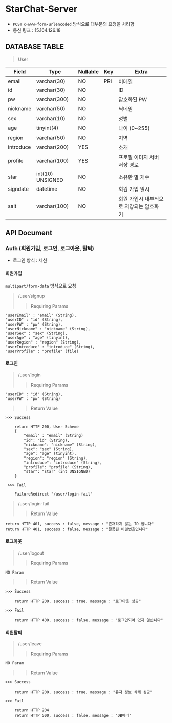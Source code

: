 # StarChat-Server
* <code>POST</code> <code>x-www-form-urlencoded</code> 방식으로 대부분의 요청을 처리함
* 통신 링크 : 15.164.126.18

## DATABASE TABLE 
> User

| Field | Type | Nullable | Key | Extra |
| ------ | ------ | ------ | ------ | ------ |
| email | varchar(30) | NO | PRI | 이메일 |
| id | varchar(30) | NO |  | ID |
| pw | varchar(300) | NO |  | 암호화된 PW | 
| nickname | varchar(50) | NO |  | 닉네임 |
| sex | varchar(10) | NO |  | 성별 |
| age | tinyint(4) | NO |  | 나이 (0~255) |
| region | varchar(50) | NO |  | 지역 |
| introduce | varchar(200) | YES |  | 소개 |
| profile | varchar(100) | YES |  | 프로필 이미지 서버 저장 경로 |
| star | int(10) UNSIGNED | NO |  | 소유한 별 개수 |
| signdate | datetime | NO |  | 회원 가입 일시 |
| salt | varchar(100) | NO |  | 회원 가입시 내부적으로 저장되는 암호화 키 |

## API Document

### Auth (회원가입, 로그인, 로그아웃, 탈퇴)
* 로그인 방식 : 세션

#### 회원가입 
<code>multipart/form-data</code> 방식으로 요청
> /user/signup
>> Requiring Params

    "userEmail" : "email" (String),
    "userID" : "id" (String),
    "userPW" : "pw" (String),
    "userNickname" : "nickname" (String),
    "userSex" : "sex" (String),
    "userAge" : "age" (tinyint),
    "userRegion" : "region" (String),
    "userIntroduce" : "introduce" (String),
    "userProfile" : "profile" (file)
    
    
#### 로그인
> /user/login
>> Requiring Params 

    "userID" : "id" (String),
    "userPW" : "pw" (String)

>> Return Value

    >>> Success
    
        return HTTP 200, User Scheme
        {
            "email" : "email" (String)
            "id": "id" (String),
            "nickname": "nickname" (String),
            "sex": "sex" (String),
            "age": "age" (tinyint),
            "region": "region" (String),
            "introduce": "introduce" (String),
            "profile": "profile" (String),
            "star": "star" (int UNSIGNED) 
        }
        
     >>> Fail
     
        FailureRedirect "/user/login-fail"

> /user/login-fail
>> Return Value

    return HTTP 401, success : false, message : "존재하지 않는 ID 입니다"
    return HTTP 401, success : false, message : "잘못된 비밀번호입니다"
        

#### 로그아웃
> /user/logout
>> Requiring Params

    NO Param
    
>> Return Value

    >>> Success
    
        return HTTP 200, success : true, message : "로그아웃 성공"
        
    >>> Fail
    
        return HTTP 400, success : false, message : "로그인되어 있지 않습니다"
        

#### 회원탈퇴
> /user/leave
>> Requiring Params

    NO Param
    
>> Return Value

    >>> Success
    
        return HTTP 200, success : true, message : "유저 정보 삭제 성공"
        
    >>> Fail
    
        return HTTP 204
        return HTTP 500, success : false, message : "DB에러"
    
    
    
    
    
    
